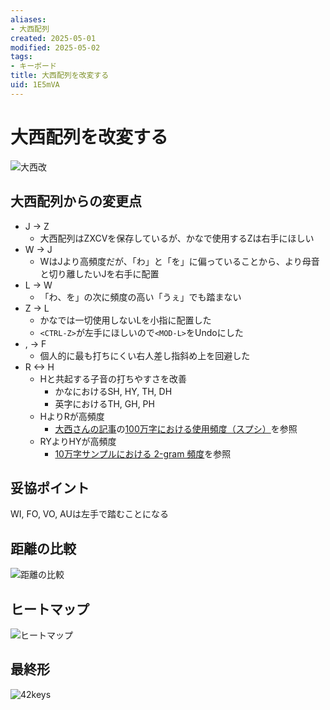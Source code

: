 ```yaml
---
aliases:
- 大西配列
created: 2025-05-01
modified: 2025-05-02
tags:
- キーボード
title: 大西配列を改変する
uid: 1E5mVA
---
```


# 大西配列を改変する

![大西改](https://gyazo.com/412496fc43301fdec5126ec743517038.png)

## 大西配列からの変更点

- J -> Z
    - 大西配列はZXCVを保存しているが、かなで使用するZは右手にほしい
- W -> J
    - WはJより高頻度だが、「わ」と「を」に偏っていることから、より母音と切り離したいJを右手に配置
- L -> W
    - 「わ、を」の次に頻度の高い「うぇ」でも踏まない
- Z -> L
    - かなでは一切使用しないLを小指に配置した
    - `<CTRL-Z>`が左手にほしいので`<MOD-L>`をUndoにした
- , -> F
    - 個人的に最も打ちにくい右人差し指斜め上を回避した
- R <-> H
    - Hと共起する子音の打ちやすさを改善
        - かなにおけるSH, HY, TH, DH
        - 英字におけるTH, GH, PH
    - HよりRが高頻度
        - [大西さんの記事](https://note.com/illlilllililill/n/n3b51f4aaf086)の[100万字における使用頻度（スプシ）](https://docs.google.com/spreadsheets/d/1oH5HyNHgfbCWru9Ik2_oT5YEHqH4OQ6pNgFaDnX23Is/)を参照
    - RYよりHYが高頻度
        - [10万字サンプルにおける 2-gram 頻度](http://61degc.seesaa.net/article/273787748.html )を参照

## 妥協ポイント

WI, FO, VO, AUは左手で踏むことになる

## 距離の比較

![距離の比較](https://gyazo.com/fb5fcbec8c1cc97c16c96dae7f0aefaa.png)

## ヒートマップ

![ヒートマップ](https://gyazo.com/aacdf3f353d35bc64dd81bc901f991dd.png)

## 最終形

![42keys](https://gyazo.com/8d81cc1040eb614a3700dcecbb87b7c7.png)